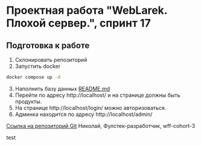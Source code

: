 # Проектная работа "WebLarek. Плохой сервер.", спринт 17

## Подготовка к работе
1. Склонировать репозиторий
2. Запустить docker
```bash
docker compose up -d
```
3. Наполнить базу данных
[README.md](.dump%2FREADME.md)
4. Перейти по адресу http://localhost/ и на странице должны быть продукты.
5. На странице http://localhost/login/ можно авторизоваться.
6. Админка находится по адресу http://localhost/admin/

[Ссылка на репозиторий Git](https://github.com/NikolaJJMusatov/bad-server.git)
Николай, Фулстек-разработчик, wff-cohort-3


test
